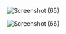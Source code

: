 ![Screenshot (65)](https://github.com/ErNitesh-d/django-repo/assets/110494994/b8442b26-8c6e-4d08-86b2-706dcc3321cc)


![Screenshot (66)](https://github.com/ErNitesh-d/django-repo/assets/110494994/8747f83a-4844-4575-8629-b4b6cbd401a5)
